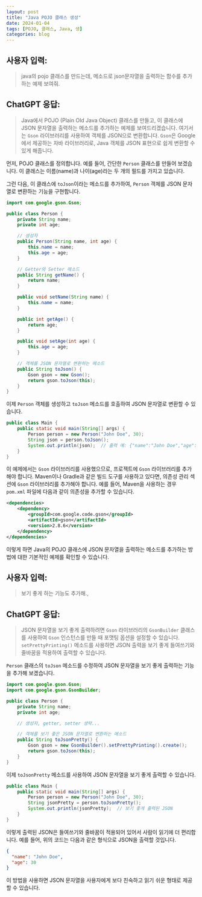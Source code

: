 ```yaml
---
layout: post
title: "Java POJO 클래스 생성"
date: 2024-01-04
tags: [POJO, 클래스, Java, 생]
categories: blog
---
```


## 사용자 입력:
> java의 pojo 클래스를 만드는데, 메소드로 json문자열을 출력하는 함수를 추가하는 예제 보여줘.

## ChatGPT 응답:
> Java에서 POJO (Plain Old Java Object) 클래스를 만들고, 이 클래스에 JSON 문자열을 출력하는 메소드를 추가하는 예제를 보여드리겠습니다. 여기서는 `Gson` 라이브러리를 사용하여 객체를 JSON으로 변환합니다. `Gson`은 Google에서 제공하는 자바 라이브러리로, Java 객체를 JSON 표현으로 쉽게 변환할 수 있게 해줍니다.

먼저, POJO 클래스를 정의합니다. 예를 들어, 간단한 `Person` 클래스를 만들어 보겠습니다. 이 클래스는 이름(name)과 나이(age)라는 두 개의 필드를 가지고 있습니다.

그런 다음, 이 클래스에 `toJson`이라는 메소드를 추가하여, `Person` 객체를 JSON 문자열로 변환하는 기능을 구현합니다.

```java
import com.google.gson.Gson;

public class Person {
    private String name;
    private int age;

    // 생성자
    public Person(String name, int age) {
        this.name = name;
        this.age = age;
    }

    // Getter와 Setter 메소드
    public String getName() {
        return name;
    }

    public void setName(String name) {
        this.name = name;
    }

    public int getAge() {
        return age;
    }

    public void setAge(int age) {
        this.age = age;
    }

    // 객체를 JSON 문자열로 변환하는 메소드
    public String toJson() {
        Gson gson = new Gson();
        return gson.toJson(this);
    }
}

```

이제 `Person` 객체를 생성하고 `toJson` 메소드를 호출하여 JSON 문자열로 변환할 수 있습니다.

```java
public class Main {
    public static void main(String[] args) {
        Person person = new Person("John Doe", 30);
        String json = person.toJson();
        System.out.println(json);  // 출력 예: {"name":"John Doe","age":30}
    }
}
```

이 예제에서는 `Gson` 라이브러리를 사용했으므로, 프로젝트에 `Gson` 라이브러리를 추가해야 합니다. Maven이나 Gradle과 같은 빌드 도구를 사용하고 있다면, 의존성 관리 섹션에 `Gson` 라이브러리를 추가해야 합니다. 예를 들어, Maven을 사용하는 경우 `pom.xml` 파일에 다음과 같이 의존성을 추가할 수 있습니다.

```xml
<dependencies>
    <dependency>
        <groupId>com.google.code.gson</groupId>
        <artifactId>gson</artifactId>
        <version>2.8.6</version>
    </dependency>
</dependencies>
```

이렇게 하면 Java의 POJO 클래스에 JSON 문자열을 출력하는 메소드를 추가하는 방법에 대한 기본적인 예제를 확인할 수 있습니다.

## 사용자 입력:
> 보기 좋게 하는 기능도 추가해.,

## ChatGPT 응답:
> JSON 문자열을 보기 좋게 출력하려면 `Gson` 라이브러리의 `GsonBuilder` 클래스를 사용하여 `Gson` 인스턴스를 만들 때 포맷팅 옵션을 설정할 수 있습니다. `setPrettyPrinting()` 메소드를 사용하면 JSON 출력을 보기 좋게 들여쓰기와 줄바꿈을 적용하여 출력할 수 있습니다.

`Person` 클래스의 `toJson` 메소드를 수정하여 JSON 문자열을 보기 좋게 출력하는 기능을 추가해 보겠습니다.

```java
import com.google.gson.Gson;
import com.google.gson.GsonBuilder;

public class Person {
    private String name;
    private int age;

    // 생성자, getter, setter 생략...

    // 객체를 보기 좋은 JSON 문자열로 변환하는 메소드
    public String toJsonPretty() {
        Gson gson = new GsonBuilder().setPrettyPrinting().create();
        return gson.toJson(this);
    }
}
```

이제 `toJsonPretty` 메소드를 사용하여 JSON 문자열을 보기 좋게 출력할 수 있습니다.

```java
public class Main {
    public static void main(String[] args) {
        Person person = new Person("John Doe", 30);
        String jsonPretty = person.toJsonPretty();
        System.out.println(jsonPretty);  // 보기 좋게 출력된 JSON
    }
}
```

이렇게 출력된 JSON은 들여쓰기와 줄바꿈이 적용되어 있어서 사람이 읽기에 더 편리합니다. 예를 들어, 위의 코드는 다음과 같은 형식으로 JSON을 출력할 것입니다.

```json
{
  "name": "John Doe",
  "age": 30
}
```

이 방법을 사용하면 JSON 문자열을 사용자에게 보다 친숙하고 읽기 쉬운 형태로 제공할 수 있습니다.

